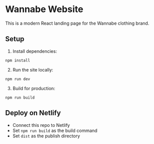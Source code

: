 # Wannabe Website

This is a modern React landing page for the Wannabe clothing brand.

## Setup

1. Install dependencies:

```
npm install
```

2. Run the site locally:

```
npm run dev
```

3. Build for production:

```
npm run build
```

## Deploy on Netlify

- Connect this repo to Netlify
- Set `npm run build` as the build command
- Set `dist` as the publish directory